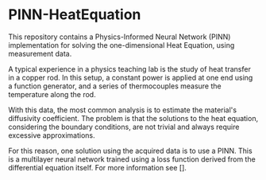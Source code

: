 # PINN-HeatEquation

This repository contains a Physics-Informed Neural Network (PINN) implementation for solving the one-dimensional Heat Equation, using measurement data. 

A typical experience in a physics teaching lab is the study of heat transfer in a copper rod. In this setup, a constant power is applied at one end using a function generator, and a series of thermocouples measure the temperature along the rod. 

With this data, the most common analysis is to estimate the material's diffusivity coefficient. The problem is that the solutions to the heat equation, considering the boundary conditions, are not trivial and always require excessive approximations.

For this reason, one solution using the acquired data is to use a PINN. This is a multilayer neural network trained using a loss function derived from the differential equation itself. For more information see [].



